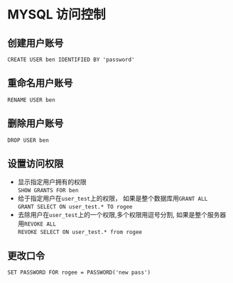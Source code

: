 # MYSQL 访问控制

## 创建用户账号  
`CREATE USER ben IDENTIFIED BY 'password'`

## 重命名用户账号  
`RENAME USER ben`

##  删除用户账号  
`DROP USER ben`

## 设置访问权限  
* 显示指定用户拥有的权限  
`SHOW GRANTS FOR ben`  
* 给于指定用户在`user_test`上的权限， 如果是整个数据库用`GRANT ALL`    
`GRANT SELECT ON user_test.* TO rogee`  
* 去除用户在`user_test`上的一个权限,多个权限用逗号分割, 如果是整个服务器用`REVOKE ALL`  
`REVOKE SELECT ON user_test.* from rogee` 

## 更改口令  
`SET PASSWORD FOR rogee = PASSWORD('new pass')`  

